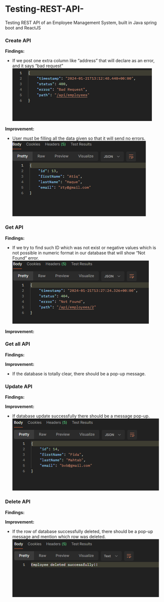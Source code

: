 # Testing-REST-API-
Testing REST API of an Employee Management System, built in Java spring boot and ReactJS
<h3>Create API </h3>


<b> Findings:</b> 
<ul>
<li>If we post one extra column like “address” that will declare as an error, and it says “bad request” </li>
<img src= Images/1.png>

</ul>


<b> Improvement:</b> 
<ul>
<li>User must be filling all the data given so that it will send no errors. </li>
<img src= Images/2.png>
</ul>

<h3>Get API </h3>

<b> Findings:</b> 
<ul>
<li>If we try to find such ID which was not exist or negative values which is not possible in numeric format in our database that will show “Not Found” error.</li>
<img src= Images/3.png>
</ul>

<b> Improvement:</b> 


<h3>Get all API </h3>
<b> Findings:</b> 


<b> Improvement:</b> 
<ul>
<li>If the database is totally clear, there should be a pop-up message. </li>

</ul>

<h3>Update API </h3>

<b> Findings:</b> 

<b> Improvement:</b> 
<ul>
<li>If database update successfully there should be a message pop-up. </li>
<img src = Images/4.png>
</ul>

<h3>Delete API </h3>

<b> Findings:</b> 

<b> Improvement:</b> 
<ul>
<li>If the row of database successfully deleted, there should be a pop-up message and mention which row was deleted. </li>
<img src = Images/5.png>
</ul>
